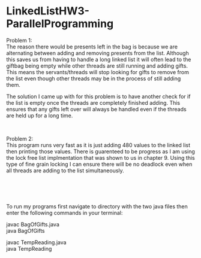 # LinkedListHW3-ParallelProgramming

Problem 1:<br>
The reason there would be presents left in the bag is because we are alternating between adding and removing presents from the list. Although this saves us from having to handle a long linked list it will often lead to the giftbag being empty while other threads are still running and adding gifts. This means the servants/threads will stop looking for gifts to remove from the list even though other threads may be in the process of still adding them. 

The solution I came up with for this problem is to have another check for if the list is empty once the threads are completely finished adding. This ensures that any gifts left over will always be handled even if the threads are held up for a long time.

<br>

Problem 2:<br>
This program runs very fast as it is just adding 480 values to the linked list then printing those values. There is guarenteed to be progress as I am using the lock free list implmentation that was shown to us in chapter 9. Using this type of fine grain locking I can ensure there will be no deadlock even when all threads are adding to the list simultaneously.

<br>
<br>
<br>

To run my programs first navigate to directory with the two java files then enter the following commands in your terminal:

javac BagOfGifts.java<br>
java BagOfGifts


javac TempReading.java<br>
java TempReading
